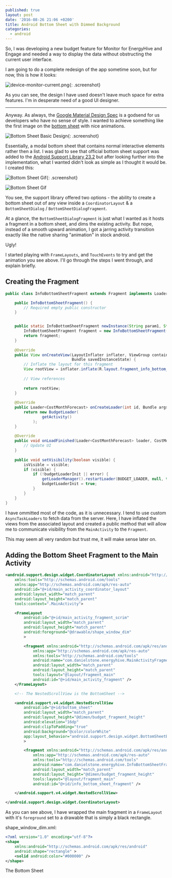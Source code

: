 ```yaml
---
published: true
layout: post
date: '2016-08-26 21:06 +0200'
title: Android Bottom Sheet with Dimmed Background
categories:
  - android
---
```

So, I was developing a new budget feature for Monitor for EnergyHive and Engage and needed a way to display the data without obstructing the current user interface. 

I am going to do a complete redesign of the app sometime soon, but for now, this is how it looks:

![device-monitor-current.png]({{site.baseurl}}/assets/device-monitor-current.png){: .screenshot}

As you can see, the design I have used doesn't leave much space for extra features. I'm in desperate need of a good UI designer.

---

Anyway. As always, the [Google Material Design Spec][materialdesignspec] is a godsend for us developers who have no sense of style. I wanted to achieve something like the first image on the [bottom sheet][bottomsheetspec] with nice animations.

[materialdesignspec]: https://material.google.com
[bottomsheetspec]: https://material.google.com/components/bottom-sheets.html

![Bottom Sheet Basic Design]({{site.baseurl}}/assets/material_design_spec_components_bottom_sheets.png){: .screenshot}

Essentially, a modal bottom sheet that contains normal interactive elements rather then a list. I was glad to see that official bottom sheet support was added to the [Android Support Library 23.2][androidsupportlibrary232] but after looking further into the implementation, what I wanted didn't look as simple as I thought it would be. I created this: 

![Bottom Sheet Gif]({{site.baseurl}}/assets/bottomsheet.gif){: .screenshot}

![Bottom Sheet Gif]({{site.baseurl}}/assets/bottomsheethires.gif)


[androidsupportlibrary232]: http://android-developers.blogspot.it/2016/02/android-support-library-232.html


You see, the support library offered two options - the ability to create a bottom sheet out of any view inside a `CoordinatorLayout` & a `BottomSheetDialog` / `BottomSheetDialogFragment`.

At a glance, the `BottomSheetDialogFragment` is just what I wanted as it hosts a fragment in a bottom sheet, and dims the existing activity. But nope, instead of a smooth upward animation, I got a jarring activity transition exactly like the native sharing "animation" in stock android.

Ugly!

I started playing with `FrameLayouts`, and `TouchEvents` to try and get the animation you see above. I'll go through the steps I went through, and explain briefly. 

## Creating the Fragment

```java
public class InfoBottomSheetFragment extends Fragment implements LoaderManager.LoaderCallbacks<CostMonthForecast>, View.OnClickListener {

    public InfoBottomSheetFragment() {
        // Required empty public constructor
    }


    public static InfoBottomSheetFragment newInstance(String param1, String param2) {
        InfoBottomSheetFragment fragment = new InfoBottomSheetFragment();
        return fragment;
    }
    
    @Override
    public View onCreateView(LayoutInflater inflater, ViewGroup container,
                             Bundle savedInstanceState) {
        // Inflate the layout for this fragment
        View rootView = inflater.inflate(R.layout.fragment_info_bottom_sheet, container, false);
        
        // View references
        
        return rootView;
    }
    
    @Override
    public Loader<CostMonthForecast> onCreateLoader(int id, Bundle args) {
    	return new BudgetLoader(
                getActivity()
        	);
    }
    
    @Override
    public void onLoadFinished(Loader<CostMonthForecast> loader, CostMonthForecast data) {
    	// Update UI
    }
    
    public void setVisibility(boolean visible) {
        isVisible = visible;
        if (visible) {
            if (!budgetLoaderInit || error) {
                getLoaderManager().restartLoader(BUDGET_LOADER, null, this);
                budgetLoaderInit = true;
            }
        }
    }
}
```

I have ommitted most of the code, as it is unnecessary. I tend to use custom `AsyncTaskLoaders` to fetch data from the server. Here, I have inflated the views from the associated layout and created a public method that will allow me to communicate visibility from the `MainActivity` to the `Fragment`.

This may seem all very random but trust me, it will make sense later on.

## Adding the Bottom Sheet Fragment to the Main Activity

```xml
<android.support.design.widget.CoordinatorLayout xmlns:android="http://schemas.android.com/apk/res/android"
    xmlns:tools="http://schemas.android.com/tools"
    xmlns:app="http://schemas.android.com/apk/res-auto"
    android:id="@+id/main_activity_coordinator_layout"
    android:layout_width="match_parent"
    android:layout_height="match_parent"
    tools:context=".MainActivity">

    <FrameLayout
        android:id="@+id/main_activity_fragment_scrim"
        android:layout_width="match_parent"
        android:layout_height="match_parent"
        android:foreground="@drawable/shape_window_dim"
        >

        <fragment xmlns:android="http://schemas.android.com/apk/res/android"
            xmlns:app="http://schemas.android.com/apk/res-auto"
            xmlns:tools="http://schemas.android.com/tools"
            android:name="com.danielstone.energyhive.MainActivityFragment"
            android:layout_width="match_parent"
            android:layout_height="match_parent"
            tools:layout="@layout/fragment_main"
            android:id="@+id/main_activity_fragment" />
    </FrameLayout>

	<!-- The NestedScrollView is the BottomSheet -->

    <android.support.v4.widget.NestedScrollView
        android:id="@+id/bottom_sheet"
        android:layout_width="match_parent"
        android:layout_height="@dimen/budget_fragment_height"
        android:elevation="16dp"
        android:clipToPadding="true"
        android:background="@color/colorWhite"
        app:layout_behavior="android.support.design.widget.BottomSheetBehavior"
        >

        <fragment xmlns:android="http://schemas.android.com/apk/res/android"
            xmlns:app="http://schemas.android.com/apk/res-auto"
            xmlns:tools="http://schemas.android.com/tools"
            android:name="com.danielstone.energyhive.InfoBottomSheetFragment"
            android:layout_width="match_parent"
            android:layout_height="@dimen/budget_fragment_height"
            tools:layout="@layout/fragment_main"
            android:id="@+id/info_bottom_sheet_fragment" />

    </android.support.v4.widget.NestedScrollView>

</android.support.design.widget.CoordinatorLayout>
```

As you can see above, I have wrapped the main fragment in a `FrameLayout` with it's `foreground` set to a drawable that is simply a black rectangle.

shape_window_dim.xml:
```xml
<?xml version="1.0" encoding="utf-8"?>
<shape
    xmlns:android="http://schemas.android.com/apk/res/android"
    android:shape="rectangle" >
    <solid android:color="#000000" />
</shape>
```

The Bottom Sheet
